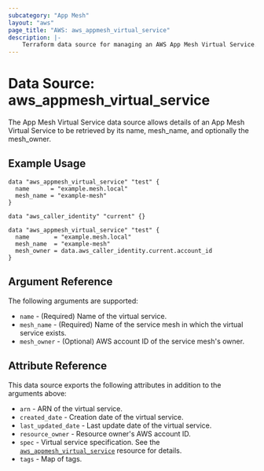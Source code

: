 ```yaml
---
subcategory: "App Mesh"
layout: "aws"
page_title: "AWS: aws_appmesh_virtual_service"
description: |-
    Terraform data source for managing an AWS App Mesh Virtual Service.
---
```


# Data Source: aws_appmesh_virtual_service

The App Mesh Virtual Service data source allows details of an App Mesh Virtual Service to be retrieved by its name, mesh_name, and optionally the mesh_owner.

## Example Usage

```hcl
data "aws_appmesh_virtual_service" "test" {
  name      = "example.mesh.local"
  mesh_name = "example-mesh"
}
```

```hcl
data "aws_caller_identity" "current" {}

data "aws_appmesh_virtual_service" "test" {
  name       = "example.mesh.local"
  mesh_name  = "example-mesh"
  mesh_owner = data.aws_caller_identity.current.account_id
}
```

## Argument Reference

The following arguments are supported:

* `name` - (Required) Name of the virtual service.
* `mesh_name` - (Required) Name of the service mesh in which the virtual service exists.
* `mesh_owner` - (Optional) AWS account ID of the service mesh's owner.

## Attribute Reference

This data source exports the following attributes in addition to the arguments above:

* `arn` - ARN of the virtual service.
* `created_date` - Creation date of the virtual service.
* `last_updated_date` - Last update date of the virtual service.
* `resource_owner` - Resource owner's AWS account ID.
* `spec` - Virtual service specification. See the [`aws_appmesh_virtual_service`](/docs/providers/aws/r/appmesh_virtual_service.html#spec) resource for details.
* `tags` - Map of tags.
